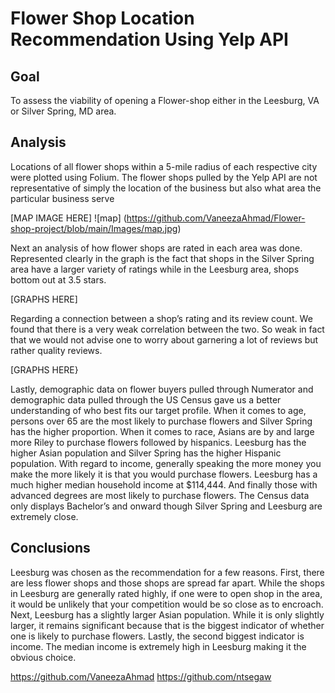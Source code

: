 # Flower Shop Location Recommendation Using Yelp API

## Goal
To assess the viability of opening a Flower-shop either in the Leesburg, VA or Silver Spring, MD area.


## Analysis

Locations of all flower shops within a 5-mile radius of each respective city were plotted using Folium.
The flower shops pulled by the Yelp API are not representative of simply the location of the business 
but also what area the particular business serve

[MAP IMAGE HERE]
![map] (https://github.com/VaneezaAhmad/Flower-shop-project/blob/main/Images/map.jpg)

Next an analysis of how flower shops are rated in each area was done. Represented clearly in the graph is the fact that shops in the Silver Spring area have a larger variety of ratings while in the Leesburg area, shops bottom out at 3.5 stars. 

[GRAPHS HERE]

Regarding a connection between a shop’s rating and its review count. We found that there is a very weak correlation between the two. So weak in fact that we would not advise one to worry about garnering a lot of reviews but rather quality reviews. 

[GRAPHS HERE}

Lastly, demographic data on flower buyers pulled through Numerator and demographic data pulled through the US Census gave us a better understanding of who best fits our target profile. When it comes to age, persons over 65 are the most likely to purchase flowers and Silver Spring has the higher proportion. When it comes to race, Asians are by and large more Riley to purchase flowers followed by hispanics. Leesburg has the higher Asian population and Silver Spring has the higher Hispanic population. With regard to income, generally speaking the more money you make the more likely it is that you would purchase flowers. Leesburg has a much higher median household income at $114,444. And finally those with advanced degrees are most likely to purchase flowers. The Census data only displays Bachelor’s and onward though Silver Spring and Leesburg are extremely close.

## Conclusions
Leesburg was chosen as the recommendation for a few reasons. First, there are less flower shops and those shops are spread far apart. While
the shops in Leesburg are generally rated highly, if one were to open shop in the area, it would be unlikely that your competition would be so close as to encroach. Next, Leesburg has a slightly larger Asian population. While it is only slightly larger, it remains significant because that is the biggest indicator of whether one is likely to purchase flowers. Lastly, the second biggest indicator is income. The median income is extremely high in Leesburg making it the obvious choice.

https://github.com/VaneezaAhmad
https://github.com/ntsegaw

